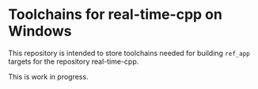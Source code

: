 # Toolchains for real-time-cpp on Windows

This repository is intended to store toolchains needed for building `ref_app` targets for the repository real-time-cpp.

This is work in progress.
